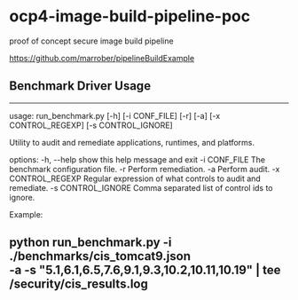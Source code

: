 # ocp4-image-build-pipeline-poc

proof of concept secure image build pipeline

https://github.com/marrober/pipelineBuildExample

## Benchmark Driver Usage

---
usage: run_benchmark.py [-h] [-i CONF_FILE] [-r] [-a] [-x CONTROL_REGEXP] [-s CONTROL_IGNORE]

Utility to audit and remediate applications, runtimes, and platforms.

options:
  -h, --help         show this help message and exit
  -i CONF_FILE       The benchmark configuration file.
  -r                 Perform remediation.
  -a                 Perform audit.
  -x CONTROL_REGEXP  Regular expression of what controls to audit and remediate.
  -s CONTROL_IGNORE  Comma separated list of control ids to ignore.

Example:

python run_benchmark.py -i ./benchmarks/cis_tomcat9.json \
    -a -s "5.1,6.1,6.5,7.6,9.1,9.3,10.2,10.11,10.19" | tee /security/cis_results.log
---

